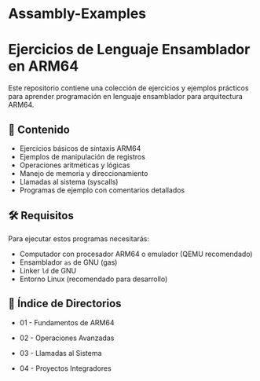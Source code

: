 # Assambly-Examples

# Ejercicios de Lenguaje Ensamblador en ARM64

Este repositorio contiene una colección de ejercicios y ejemplos prácticos para aprender programación en lenguaje ensamblador para arquitectura ARM64.

## 📌 Contenido

- Ejercicios básicos de sintaxis ARM64
- Ejemplos de manipulación de registros
- Operaciones aritméticas y lógicas
- Manejo de memoria y direccionamiento
- Llamadas al sistema (syscalls)
- Programas de ejemplo con comentarios detallados

## 🛠 Requisitos

Para ejecutar estos programas necesitarás:

- Computador con procesador ARM64 o emulador (QEMU recomendado)
- Ensamblador `as` de GNU (gas)
- Linker `ld` de GNU
- Entorno Linux (recomendado para desarrollo)

## 📂 Índice de Directorios

- 01 - Fundamentos de ARM64

- 02 - Operaciones Avanzadas

- 03 - Llamadas al Sistema

- 04 - Proyectos Integradores
